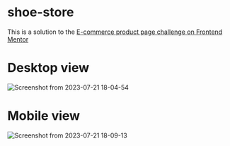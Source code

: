 # shoe-store

This is a solution to the [E-commerce product page challenge on Frontend Mentor](https://www.frontendmentor.io/challenges/ecommerce-product-page-UPsZ9MJp6)

# Desktop view
![Screenshot from 2023-07-21 18-04-54](https://github.com/saumya200/shoe-store/assets/64263080/c6b54dc9-805e-4fbd-8483-bbab1c85ba19)

# Mobile view
![Screenshot from 2023-07-21 18-09-13](https://github.com/saumya200/shoe-store/assets/64263080/f8b0329d-30ca-4999-945a-1c2471e03679)

